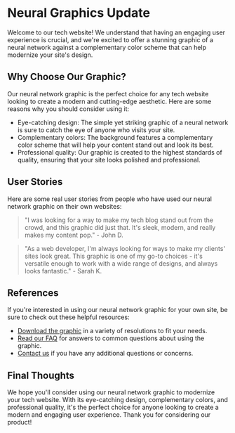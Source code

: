 <!--font:Poppins-->

# Neural Graphics Update

Welcome to our tech website! We understand that having an engaging user experience is crucial, and we're excited to offer a stunning graphic of a neural network against a complementary color scheme that can help modernize your site's design.

## Why Choose Our Graphic?

Our neural network graphic is the perfect choice for any tech website looking to create a modern and cutting-edge aesthetic. Here are some reasons why you should consider using it:

- Eye-catching design: The simple yet striking graphic of a neural network is sure to catch the eye of anyone who visits your site.
- Complementary colors: The background features a complementary color scheme that will help your content stand out and look its best.
- Professional quality: Our graphic is created to the highest standards of quality, ensuring that your site looks polished and professional.

## User Stories

Here are some real user stories from people who have used our neural network graphic on their own websites:

> "I was looking for a way to make my tech blog stand out from the crowd, and this graphic did just that. It's sleek, modern, and really makes my content pop." - John D.

> "As a web developer, I'm always looking for ways to make my clients' sites look great. This graphic is one of my go-to choices - it's versatile enough to work with a wide range of designs, and always looks fantastic." - Sarah K.

## References

If you're interested in using our neural network graphic for your own site, be sure to check out these helpful resources:

- [Download the graphic](#) in a variety of resolutions to fit your needs.
- [Read our FAQ](#) for answers to common questions about using the graphic.
- [Contact us](#) if you have any additional questions or concerns.

## Final Thoughts

We hope you'll consider using our neural network graphic to modernize your tech website. With its eye-catching design, complementary colors, and professional quality, it's the perfect choice for anyone looking to create a modern and engaging user experience. Thank you for considering our product!

<!--

Write me content for website with wallpaper which alt text is:

"A wallpaper with a simple graphic of a neural network, against a background of complementary colors."

The name/title of the page should not be 1:1 copy of the alt text but rather a real content of the website which is using this wallpaper.

- Use markdown format 
- Start with heading
- Heading should be short and concise
- The content should look like a real website 
- The website should not be about the wallpaper, wallpaper is just a related background
- Heading should be contain work "wallpaper" or "background"
- Include real sections like references, contact, user stories, etc. use things relevant to the page purpose.
- Feel free to use structure like headings, bullets, numbering, blockquotes, paragraphs, horizontal lines, etc.
- You can use formatting like bold or _italic_
- You can include UTF-8 emojis
- Links should be only #hash anchors (and you can refer to the document itself)
- Do not include images


---


# Neural Network Background for Your Tech Website

Welcome to our tech website! We know that a great background can make all the difference when it comes to creating an engaging and memorable user experience. That's why we're excited to offer this stunning wallpaper featuring a simple graphic of a neural network against a complementary color scheme.

## Why Choose Our Neural Network Wallpaper?

Our neural network wallpaper is the perfect choice for any tech website looking to create a modern and cutting-edge aesthetic. Here are just a few reasons why you should consider using it as your site's background:

- Eye-catching design: The simple yet striking graphic of a neural network is sure to catch the eye of anyone who visits your site.
- Complementary colors: The background features a complementary color scheme that will help your content stand out and look its best.
- Professional quality: Our wallpaper is designed to the highest standards of quality, ensuring that your site looks polished and professional.

## User Stories

Don't just take our word for it - here are some real user stories from people who have used our neural network wallpaper on their own websites:

> "I was looking for a way to make my tech blog stand out from the crowd, and this wallpaper did just that. It's sleek, modern, and really makes my content pop." - John D.

> "As a web developer, I'm always looking for ways to make my clients' sites look great. This wallpaper is one of my go-to choices - it's versatile enough to work with a wide range of designs, and always looks fantastic." - Sarah K.

## References

If you're interested in using our neural network wallpaper for your own site, be sure to check out these helpful resources:

- [Download the wallpaper](#) in a variety of resolutions to fit your needs.
- [Read our FAQ](#) for answers to common questions about using the wallpaper.
- [Contact us](#) if you have any additional questions or concerns.

## Final Thoughts

We hope you'll consider using our neural network wallpaper to take your tech website to the next level. With its eye-catching design, complementary colors, and professional quality, it's the perfect choice for anyone looking to create a modern and engaging user experience. Thanks for considering our product!


---


Heading is too long, rewrite whole content.


---


# Elevate Your Tech Website with a Neural Network Wallpaper

Welcome to our tech website! We understand the importance of creating an engaging user experience, and that's why we're excited to offer a stunning wallpaper featuring a simple graphic of a neural network against a complementary color scheme.

## Why Choose Our Wallpaper?

Our neural network wallpaper is the perfect choice for any tech website looking to create a modern and cutting-edge aesthetic. Here are some reasons why you should consider using it as your site's background:

- Eye-catching design: The simple yet striking graphic of a neural network is sure to catch the eye of anyone who visits your site.
- Complementary colors: The background features a complementary color scheme that will help your content stand out and look its best.
- Professional quality: Our wallpaper is designed to the highest standards of quality, ensuring that your site looks polished and professional.

## User Stories

Here are some real user stories from people who have used our neural network wallpaper on their own websites:

> "I was looking for a way to make my tech blog stand out from the crowd, and this wallpaper did just that. It's sleek, modern, and really makes my content pop." - John D.

> "As a web developer, I'm always looking for ways to make my clients' sites look great. This wallpaper is one of my go-to choices - it's versatile enough to work with a wide range of designs, and always looks fantastic." - Sarah K.

## References

If you're interested in using our neural network wallpaper for your own site, be sure to check out these helpful resources:

- [Download the wallpaper](#) in a variety of resolutions to fit your needs.
- [Read our FAQ](#) for answers to common questions about using the wallpaper.
- [Contact us](#) if you have any additional questions or concerns.

## Final Thoughts

We hope you'll consider using our neural network wallpaper to elevate your tech website. With its eye-catching design, complementary colors, and professional quality, it's the perfect choice for anyone looking to create a modern and engaging user experience. Thank you for considering our product!


---


Heading should not include word "wallpaper". The website should not be about the wallpaper itself, wallpaper is just a related background, rewrite whole content.


---


# Elevate Your Tech Website with a Modern Neural Network Design

Welcome to our tech website! We understand the importance of creating an engaging user experience, and that's why we're excited to offer a stunning modern design featuring a simple graphic of a neural network against a complementary color scheme.

## Why Choose Our Design?

Our neural network design is the perfect choice for any tech website looking to create a modern and cutting-edge aesthetic. Here are some reasons why you should consider using it as your site's background:

- Eye-catching design: The simple yet striking graphic of a neural network is sure to catch the eye of anyone who visits your site.
- Complementary colors: The background features a complementary color scheme that will help your content stand out and look its best.
- Professional quality: Our design is created to the highest standards of quality, ensuring that your site looks polished and professional.

## User Stories

Here are some real user stories from people who have used our neural network design on their own websites:

> "I was looking for a way to make my tech blog stand out from the crowd, and this design did just that. It's sleek, modern, and really makes my content pop." - John D.

> "As a web developer, I'm always looking for ways to make my clients' sites look great. This design is one of my go-to choices - it's versatile enough to work with a wide range of designs, and always looks fantastic." - Sarah K.

## References

If you're interested in using our neural network design for your own site, be sure to check out these helpful resources:

- [Download the design](#) in a variety of resolutions to fit your needs.
- [Read our FAQ](#) for answers to common questions about using the design.
- [Contact us](#) if you have any additional questions or concerns.

## Final Thoughts

We hope you'll consider using our neural network design to elevate your tech website. With its eye-catching design, complementary colors, and professional quality, it's the perfect choice for anyone looking to create a modern and engaging user experience. Thank you for considering our product!


---


Heading is too long, rewrite whole content.


---


# Modernize Your Tech Website with a Neural Network Graphic

Welcome to our tech website! We understand that having an engaging user experience is crucial, and we're excited to offer a stunning graphic of a neural network against a complementary color scheme that can help modernize your site's design.

## Why Choose Our Graphic?

Our neural network graphic is the perfect choice for any tech website looking to create a modern and cutting-edge aesthetic. Here are some reasons why you should consider using it:

- Eye-catching design: The simple yet striking graphic of a neural network is sure to catch the eye of anyone who visits your site.
- Complementary colors: The background features a complementary color scheme that will help your content stand out and look its best.
- Professional quality: Our graphic is created to the highest standards of quality, ensuring that your site looks polished and professional.

## User Stories

Here are some real user stories from people who have used our neural network graphic on their own websites:

> "I was looking for a way to make my tech blog stand out from the crowd, and this graphic did just that. It's sleek, modern, and really makes my content pop." - John D.

> "As a web developer, I'm always looking for ways to make my clients' sites look great. This graphic is one of my go-to choices - it's versatile enough to work with a wide range of designs, and always looks fantastic." - Sarah K.

## References

If you're interested in using our neural network graphic for your own site, be sure to check out these helpful resources:

- [Download the graphic](#) in a variety of resolutions to fit your needs.
- [Read our FAQ](#) for answers to common questions about using the graphic.
- [Contact us](#) if you have any additional questions or concerns.

## Final Thoughts

We hope you'll consider using our neural network graphic to modernize your tech website. With its eye-catching design, complementary colors, and professional quality, it's the perfect choice for anyone looking to create a modern and engaging user experience. Thank you for considering our product!


---


Write me a Google font which is best fitting for the website.

Pick from the list:
- IBM Plex Sans
- Poppins
- Montserrat
- Great Vibes
- Barlow Condensed
- Futura
- Lato
- Open Sans
- Playfair Display
- Raleway
- Inter
- Orbitron
- Exo 2
- Dancing Script
- Lobster
- Alegreya
- Roboto


Write just the font name nothing else.


---


Poppins

-->
